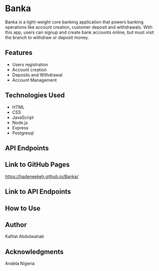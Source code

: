 # Banka
Banka is a light-weight core banking application that powers banking operations like account
creation, customer deposit and withdrawals. With this app, users can signup and create bank accounts online, but must visit the branch to withdraw or deposit money.

## Features
* Users registration
* Account creation
* Deposits and Withdrawal
* Account Management

## Technologies Used 
* HTML
* CSS
* JavaScript
* Node.js
* Express
* Postgresql

## API Endpoints


## Link to GitHub Pages
https://hadeneekeh.github.io/Banka/

## Link to API Endpoints


## How to Use


## Author
Kafilat Abdulwahab

## Acknowledgments
Andela Nigeria